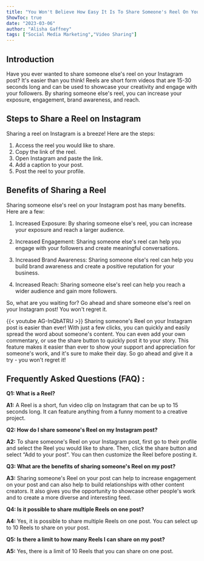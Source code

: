 ```yaml
---
title: "You Won't Believe How Easy It Is To Share Someone's Reel On Your Instagram Post!"
ShowToc: true 
date: "2023-03-06"
author: "Alisha Gaffney" 
tags: ["Social Media Marketing","Video Sharing"]
---
```

## Introduction

Have you ever wanted to share someone else's reel on your Instagram post? It's easier than you think! Reels are short form videos that are 15-30 seconds long and can be used to showcase your creativity and engage with your followers. By sharing someone else's reel, you can increase your exposure, engagement, brand awareness, and reach. 

## Steps to Share a Reel on Instagram

Sharing a reel on Instagram is a breeze! Here are the steps: 

1. Access the reel you would like to share. 
2. Copy the link of the reel. 
3. Open Instagram and paste the link. 
4. Add a caption to your post. 
5. Post the reel to your profile. 

## Benefits of Sharing a Reel

Sharing someone else's reel on your Instagram post has many benefits. Here are a few: 

1. Increased Exposure: By sharing someone else's reel, you can increase your exposure and reach a larger audience. 

2. Increased Engagement: Sharing someone else's reel can help you engage with your followers and create meaningful conversations. 

3. Increased Brand Awareness: Sharing someone else's reel can help you build brand awareness and create a positive reputation for your business. 

4. Increased Reach: Sharing someone else's reel can help you reach a wider audience and gain more followers. 

So, what are you waiting for? Go ahead and share someone else's reel on your Instagram post! You won't regret it.

{{< youtube AG-InQbATRU >}} 
Sharing someone's Reel on your Instagram post is easier than ever! With just a few clicks, you can quickly and easily spread the word about someone's content. You can even add your own commentary, or use the share button to quickly post it to your story. This feature makes it easier than ever to show your support and appreciation for someone's work, and it's sure to make their day. So go ahead and give it a try - you won't regret it!

## Frequently Asked Questions (FAQ) :
**Q1: What is a Reel?**

**A1:** A Reel is a short, fun video clip on Instagram that can be up to 15 seconds long. It can feature anything from a funny moment to a creative project.

**Q2: How do I share someone's Reel on my Instagram post?**

**A2:** To share someone's Reel on your Instagram post, first go to their profile and select the Reel you would like to share. Then, click the share button and select “Add to your post”. You can then customize the Reel before posting it.

**Q3: What are the benefits of sharing someone's Reel on my post?**

**A3:** Sharing someone's Reel on your post can help to increase engagement on your post and can also help to build relationships with other content creators. It also gives you the opportunity to showcase other people's work and to create a more diverse and interesting feed.

**Q4: Is it possible to share multiple Reels on one post?**

**A4:** Yes, it is possible to share multiple Reels on one post. You can select up to 10 Reels to share on your post.

**Q5: Is there a limit to how many Reels I can share on my post?**

**A5:** Yes, there is a limit of 10 Reels that you can share on one post.


